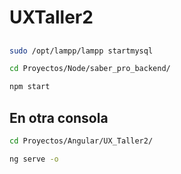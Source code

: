 # UXTaller2

##

```bash
sudo /opt/lampp/lampp startmysql
```

```bash
cd Proyectos/Node/saber_pro_backend/
```

```bash
npm start
```

## En otra consola

```bash
cd Proyectos/Angular/UX_Taller2/
```

```bash
ng serve -o
```
